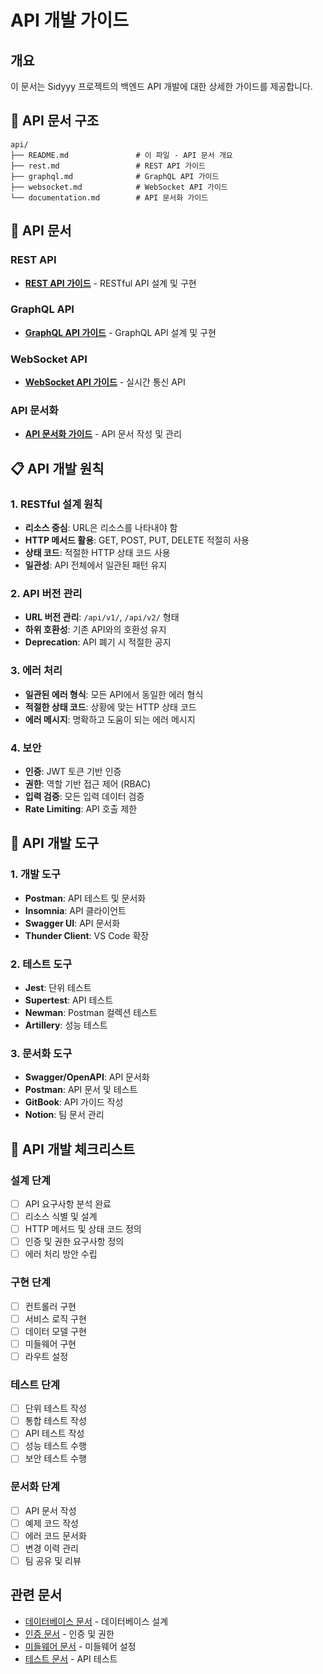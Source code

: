 # API 개발 가이드

## 개요

이 문서는 Sidyyy 프로젝트의 백엔드 API 개발에 대한 상세한 가이드를 제공합니다.

## 📁 API 문서 구조

```
api/
├── README.md               # 이 파일 - API 문서 개요
├── rest.md                 # REST API 가이드
├── graphql.md              # GraphQL API 가이드
├── websocket.md            # WebSocket API 가이드
└── documentation.md        # API 문서화 가이드
```

## 🎯 API 문서

### REST API

- [**REST API 가이드**](./rest.md) - RESTful API 설계 및 구현

### GraphQL API

- [**GraphQL API 가이드**](./graphql.md) - GraphQL API 설계 및 구현

### WebSocket API

- [**WebSocket API 가이드**](./websocket.md) - 실시간 통신 API

### API 문서화

- [**API 문서화 가이드**](./documentation.md) - API 문서 작성 및 관리

## 📋 API 개발 원칙

### 1. RESTful 설계 원칙

- **리소스 중심**: URL은 리소스를 나타내야 함
- **HTTP 메서드 활용**: GET, POST, PUT, DELETE 적절히 사용
- **상태 코드**: 적절한 HTTP 상태 코드 사용
- **일관성**: API 전체에서 일관된 패턴 유지

### 2. API 버전 관리

- **URL 버전 관리**: `/api/v1/`, `/api/v2/` 형태
- **하위 호환성**: 기존 API와의 호환성 유지
- **Deprecation**: API 폐기 시 적절한 공지

### 3. 에러 처리

- **일관된 에러 형식**: 모든 API에서 동일한 에러 형식
- **적절한 상태 코드**: 상황에 맞는 HTTP 상태 코드
- **에러 메시지**: 명확하고 도움이 되는 에러 메시지

### 4. 보안

- **인증**: JWT 토큰 기반 인증
- **권한**: 역할 기반 접근 제어 (RBAC)
- **입력 검증**: 모든 입력 데이터 검증
- **Rate Limiting**: API 호출 제한

## 🔧 API 개발 도구

### 1. 개발 도구

- **Postman**: API 테스트 및 문서화
- **Insomnia**: API 클라이언트
- **Swagger UI**: API 문서화
- **Thunder Client**: VS Code 확장

### 2. 테스트 도구

- **Jest**: 단위 테스트
- **Supertest**: API 테스트
- **Newman**: Postman 컬렉션 테스트
- **Artillery**: 성능 테스트

### 3. 문서화 도구

- **Swagger/OpenAPI**: API 문서화
- **Postman**: API 문서 및 테스트
- **GitBook**: API 가이드 작성
- **Notion**: 팀 문서 관리

## 📝 API 개발 체크리스트

### 설계 단계

- [ ] API 요구사항 분석 완료
- [ ] 리소스 식별 및 설계
- [ ] HTTP 메서드 및 상태 코드 정의
- [ ] 인증 및 권한 요구사항 정의
- [ ] 에러 처리 방안 수립

### 구현 단계

- [ ] 컨트롤러 구현
- [ ] 서비스 로직 구현
- [ ] 데이터 모델 구현
- [ ] 미들웨어 구현
- [ ] 라우트 설정

### 테스트 단계

- [ ] 단위 테스트 작성
- [ ] 통합 테스트 작성
- [ ] API 테스트 작성
- [ ] 성능 테스트 수행
- [ ] 보안 테스트 수행

### 문서화 단계

- [ ] API 문서 작성
- [ ] 예제 코드 작성
- [ ] 에러 코드 문서화
- [ ] 변경 이력 관리
- [ ] 팀 공유 및 리뷰

## 관련 문서

- [데이터베이스 문서](../database/README.md) - 데이터베이스 설계
- [인증 문서](../auth/README.md) - 인증 및 권한
- [미들웨어 문서](../middleware/README.md) - 미들웨어 설정
- [테스트 문서](../testing/README.md) - API 테스트
